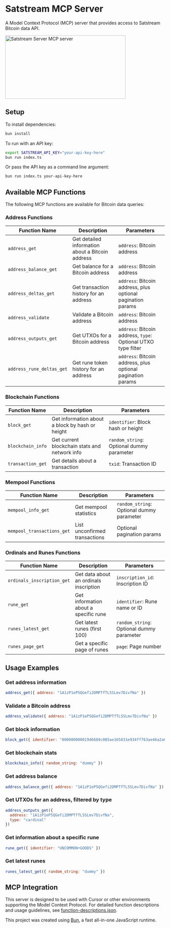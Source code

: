 # Satstream MCP Server

A Model Context Protocol (MCP) server that provides access to Satstream Bitcoin data API.

<a href="https://glama.ai/mcp/servers/@satstream/ss-mcp">
  <img width="380" height="200" src="https://glama.ai/mcp/servers/@satstream/ss-mcp/badge" alt="Satstream Server MCP server" />
</a>

## Setup

To install dependencies:

```bash
bun install
```

To run with an API key:

```bash
export SATSTREAM_API_KEY="your-api-key-here"
bun run index.ts
```

Or pass the API key as a command line argument:

```bash
bun run index.ts your-api-key-here
```

## Available MCP Functions

The following MCP functions are available for Bitcoin data queries:

### Address Functions
| Function Name | Description | Parameters |
|---------------|-------------|------------|
| `address_get` | Get detailed information about a Bitcoin address | `address`: Bitcoin address |
| `address_balance_get` | Get balance for a Bitcoin address | `address`: Bitcoin address |
| `address_deltas_get` | Get transaction history for an address | `address`: Bitcoin address, plus optional pagination params |
| `address_validate` | Validate a Bitcoin address | `address`: Bitcoin address |
| `address_outputs_get` | Get UTXOs for a Bitcoin address | `address`: Bitcoin address, `type`: Optional UTXO type filter |
| `address_rune_deltas_get` | Get rune token history for an address | `address`: Bitcoin address, plus optional pagination params |

### Blockchain Functions
| Function Name | Description | Parameters |
|---------------|-------------|------------|
| `block_get` | Get information about a block by hash or height | `identifier`: Block hash or height |
| `blockchain_info` | Get current blockchain stats and network info | `random_string`: Optional dummy parameter |
| `transaction_get` | Get details about a transaction | `txid`: Transaction ID |

### Mempool Functions
| Function Name | Description | Parameters |
|---------------|-------------|------------|
| `mempool_info_get` | Get mempool statistics | `random_string`: Optional dummy parameter |
| `mempool_transactions_get` | List unconfirmed transactions | Optional pagination params |

### Ordinals and Runes Functions
| Function Name | Description | Parameters |
|---------------|-------------|------------|
| `ordinals_inscription_get` | Get data about an ordinals inscription | `inscription_id`: Inscription ID |
| `rune_get` | Get information about a specific rune | `identifier`: Rune name or ID |
| `runes_latest_get` | Get latest runes (first 100) | `random_string`: Optional dummy parameter |
| `runes_page_get` | Get a specific page of runes | `page`: Page number |

## Usage Examples

### Get address information
```javascript
address_get({ address: "1A1zP1eP5QGefi2DMPTfTL5SLmv7DivfNa" })
```

### Validate a Bitcoin address
```javascript
address_validate({ address: "1A1zP1eP5QGefi2DMPTfTL5SLmv7DivfNa" })
```

### Get block information
```javascript
block_get({ identifier: "000000000019d6689c085ae165831e934ff763ae46a2a6c172b3f1b60a8ce26f" })
```

### Get blockchain stats
```javascript
blockchain_info({ random_string: "dummy" })
```

### Get address balance
```javascript
address_balance_get({ address: "1A1zP1eP5QGefi2DMPTfTL5SLmv7DivfNa" })
```

### Get UTXOs for an address, filtered by type
```javascript
address_outputs_get({ 
  address: "1A1zP1eP5QGefi2DMPTfTL5SLmv7DivfNa",
  type: "cardinal"
})
```

### Get information about a specific rune
```javascript
rune_get({ identifier: "UNCOMMON•GOODS" })
```

### Get latest runes
```javascript
runes_latest_get({ random_string: "dummy" })
```

## MCP Integration

This server is designed to be used with Cursor or other environments supporting the Model Context Protocol. For detailed function descriptions and usage guidelines, see [function-descriptions.json](./function-descriptions.json).

This project was created using [Bun](https://bun.sh), a fast all-in-one JavaScript runtime.